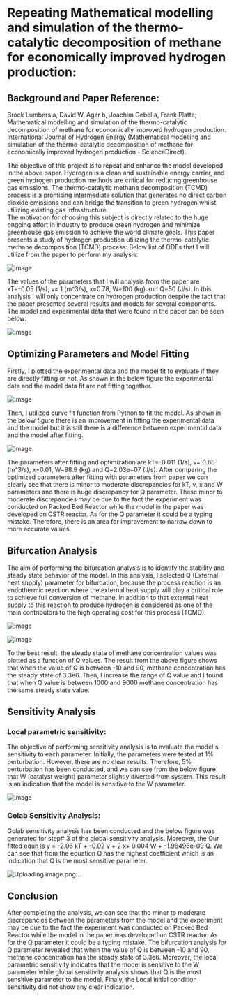# Repeating Mathematical modelling and simulation of the thermo-catalytic decomposition of methane for economically improved hydrogen production:
## Background and Paper Reference: 
Brock Lumbers a, David W. Agar b, Joachim Gebel a, Frank Platte; Mathematical modelling and simulation of the thermo-catalytic decomposition of methane for economically improved hydrogen production. International Journal of Hydrogen Energy (Mathematical modelling and simulation of the thermo-catalytic decomposition of methane for economically improved hydrogen production - ScienceDirect).

The objective of this project is to repeat and enhance the model developed in the above paper. Hydrogen is a clean and sustainable energy carrier, and green hydrogen production methods are critical for reducing greenhouse gas emissions. The thermo-catalytic methane decomposition (TCMD) process is a promising intermediate solution that generates no direct carbon dioxide emissions and can bridge the transition to green hydrogen whilst utilizing existing gas infrastructure.  
The motivation for choosing this subject is directly related to the huge ongoing effort in industry to produce green hydrogen and minimize greenhouse gas emission to achieve the world climate goals. This paper presents a study of hydrogen production utilizing the thermo-catalytic methane decomposition (TCMD) process:
Below list of ODEs that I will utilize from the paper to perform my analysis: 

![image](https://github.com/AhmedJabbari/ChE2410-Project-2/assets/148829971/b8e3f8b1-a025-44e1-ae73-c4c635124f54)


The values of the parameters that I will analysis from the paper are kT=-0.05 (1/s), v= 1 (m^3/s), x=0.78, W=100 (kg) and Q=50 (J/s). In this analysis I will only concentrate on hydrogen production despite the fact that the paper presented several results and models for several components. The model and experimental data that were found in the paper can be seen below: 

![image](https://github.com/AhmedJabbari/ChE2410-Project-2/assets/148829971/47be4a16-d715-40f8-b38b-26ddc3a074ac)


## Optimizing Parameters and Model Fitting

Firstly, I plotted the experimental data and the model fit to evaluate if they are directly fitting or not. As shown in the below figure the experimental data and the model data fit are not fitting together.  

![image](https://github.com/AhmedJabbari/ChE2410-Project-2/assets/148829971/0f6c4496-ba95-45cb-9b2a-ea6d76481361)

 
Then, I utilized curve fit function from Python to fit the model. As shown in the below figure there is an improvement in fitting the experimental data and the model but it is still there is a difference between experimental data and the model after fitting. 

![image](https://github.com/AhmedJabbari/ChE2410-Project-2/assets/148829971/2e093f25-7156-4fdf-89de-96c003e0c912)

 
The parameters after fitting and optimization are kT=-0.011 (1/s), v= 0.65 (m^3/s), x=0.01, W=98.9 (kg) and Q=2.03e+07 (J/s). After comparing the optimized parameters after fitting with parameters from paper we can clearly see that there is minor to moderate discrepancies for kT, v, x and W parameters and there is huge discrepancy for Q parameter. These minor to moderate discrepancies may be due to the fact the experiment was conducted on Packed Bed Reactor while the model in the paper was developed on CSTR reactor. As for the Q parameter it could be a typing mistake. Therefore, there is an area for improvement to narrow down to more accurate values.

## Bifurcation Analysis

The aim of performing the bifurcation analysis is to identify the stability and steady state behavior of the model. In this analysis, I selected Q (External heat supply) parameter for bifurcation, because the process reaction is an endothermic reaction where the external heat supply will play a critical role to achieve full conversion of methane. In addition to that external heat supply to this reaction to produce hydrogen is considered as one of the main contributors to the high operating cost for this process (TCMD). 

![image](https://github.com/AhmedJabbari/ChE2410-Project-2/assets/148829971/e3ab4fed-5da9-47a1-9bbd-2a23567de67b)

![image](https://github.com/AhmedJabbari/ChE2410-Project-2/assets/148829971/3dab9aa7-b920-4193-a5e6-8da57dda3d5e)

 
To the best result, the steady state of methane concentration values was plotted as a function of Q values. The result from the above figure shows that when the value of Q is between -10 and 90, methane concentration has the steady state of 3.3e6. Then, I increase the range of Q value and I found that when Q value is between 1000 and 9000 methane concentration has the same steady state value. 

## Sensitivity Analysis
### Local parametric sensitivity:
The objective of performing sensitivity analysis is to evaluate the model's sensitivity to each parameter. Initially, the parameters were tested at 1% perturbation. However, there are no clear results. Therefore, 5% perturbation has been conducted, and we can see from the below figure that W (catalyst weight) parameter slightly diverted from system. This result is an indication that the model is sensitive to the W parameter.

![image](https://github.com/AhmedJabbari/ChE2410-Project-2/assets/148829971/42dead13-57c5-45b8-965c-3e1d9eb97451)

### Golab Sensitivity Analysis:
Golab sensitivity analysis has been conducted and the below figure was generated for step# 3 of the global sensitivity analysis. Moreover, the Our fitted equn is y =  -2.06 kT +  -0.02 v + 2 x+ 0.004 W + -1.96496e-09 Q. We can see that from the equation Q has the highest coefficient which is an indication that Q is the most sensitive parameter. 

![Uploading image.png…]()


## Conclusion 

After completing the analysis, we can see that the minor to moderate discrepancies between the parameters from the model and the experiment may be due to the fact the experiment was conducted on Packed Bed Reactor while the model in the paper was developed on CSTR reactor. As for the Q parameter it could be a typing mistake. The bifurcation analysis for Q parameter revealed that when the value of Q is between -10 and 90, methane concentration has the steady state of 3.3e6. Moreover, the local parametric sensitivity indicates that the model is sensitive to the W parameter while global sensitivity analysis shows that Q is the most sensitive parameter to the model. Finaly, the Local initial condition sensitivity did not show any clear indication. 
